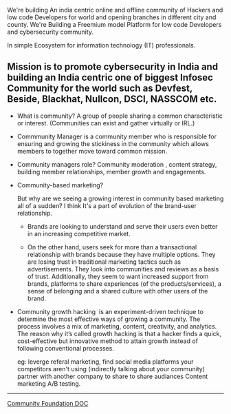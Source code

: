 We're building An india centric online and offline community of Hackers and low code Developers for world and opening branches in different city and county.
We're Building a Freemium model Platform for low code Developers and cybersecurity community.
 
In simple Ecosystem for information technology (IT) professionals.

Mission is to promote cybersecurity in India and building an India centric one of biggest Infosec Community for the world such as Devfest, Beside, Blackhat, Nullcon, DSCI, NASSCOM etc.
-------------------------

- What is community?
A group of people sharing a common characteristic or interest.
(Communities can exist and gather virtually or IRL.) 


- Commmunity Manager is a community member who is responsible for ensuring and growing the stickiness in the community  which allows members to together move toward common mission.

- Community managers role?
   Community moderation , content strategy, building member relationships, member growth and engagements.


- Community-based marketing?

  But why are we seeing a growing interest in community based marketing all of a sudden?
  I think It's a part of evolution of the brand-user relationship.

  - Brands are looking to understand and serve their users even better in an increasing competitive market.

  - On the other hand, users seek for more than a transactional relationship with brands because they have multiple options.
    They are losing trust in traditional marketing tactics such as advertisements.
    They look into communities and reviews as a basis of trust. Additionally, they seem to want increased support from brands, platforms to share experiences (of the products/services), a sense of belonging and a shared culture with other users of the brand. 
    
- Community growth hacking 
is an experiment-driven technique to determine the most effective ways of growing a community. 
		The process involves a mix of marketing, content, creativity, and analytics.
		The reason why it’s called growth hacking is that a hacker finds a quick, cost-effective but innovative method to attain growth instead of following conventional processes. 

	eg:
 	leverge referal marketing, 
 	find social media platforms your competitors aren't using (indirectly talking about your community)
 	partner with another company to share to share audiances
 	Content marketing A/B testing.
---------------------------


[Community Foundation DOC](https://github.com/RESETHACKER-COMMUNITY/What-Is-RESETHACKER/files/11337043/CommunityFoundationDoc-220420-131521.docx)
